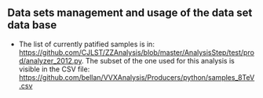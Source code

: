 Data sets management and usage of the data set data base
--------------------------------------------------------

- The list of currently patified samples is in:
  https://github.com/CJLST/ZZAnalysis/blob/master/AnalysisStep/test/prod/analyzer_2012.py. The subset of the one used for this analysis is visible in the CSV file:
  https://github.com/bellan/VVXAnalysis/Producers/python/samples_8TeV.csv
